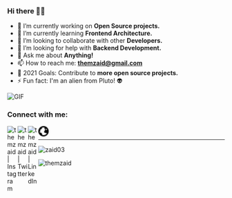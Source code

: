 ### Hi there 👋🏻

- 🔭 I’m currently working on **Open Source projects.**
- 🌱 I’m currently learning **Frontend Architecture.**
- 👯 I’m looking to collaborate with other **Developers.**
- 🧐 I’m looking for help with **Backend Development.**
- 💬 Ask me about **Anything!**
- 📫 How to reach me: **themzaid@gmail.com**
- 🥅 2021 Goals: Contribute to **more open source projects.**
- ⚡ Fun fact: I'm an alien from Pluto! 👽

<img alt="GIF" src="https://github.com/abhisheknaiidu/abhisheknaiidu/blob/master/code.gif?raw=true" width="500" />

<br>

### Connect with me:

[<img align="left" alt="themzaid | Instagram" width="24px" src="https://cdn.jsdelivr.net/npm/simple-icons@v3/icons/instagram.svg" />][instagram]

[<img align="left" alt="themzaid | Twitter" width="24px" src="https://cdn.jsdelivr.net/npm/simple-icons@v3/icons/twitter.svg" />][twitter]

[<img align="left" alt="themzaid | LinkedIn" width="24px" src="https://cdn.jsdelivr.net/npm/simple-icons@v3/icons/linkedin.svg" />][linkedin]

[<img align="left" alt="zaid.works" width="24px" src="https://raw.githubusercontent.com/iconic/open-iconic/master/svg/globe.svg" />][website]

[website]: https://portfolio2021-4aa7c.web.app
[twitter]: https://twitter.com/themzaid
[instagram]: https://instagram.com/themzaid
[linkedin]: https://linkedin.com/in/themzaid

<br>

---

<p> <img src="https://komarev.com/ghpvc/?username=zaid03&label=Profile%20views&color=0e75b6&style=flat" alt="zaid03" /> </p>

<p><img align="left" src="https://github-readme-stats.vercel.app/api/top-langs?username=themzaid&show_icons=true&locale=en&layout=compact" alt="themzaid" /></p>
